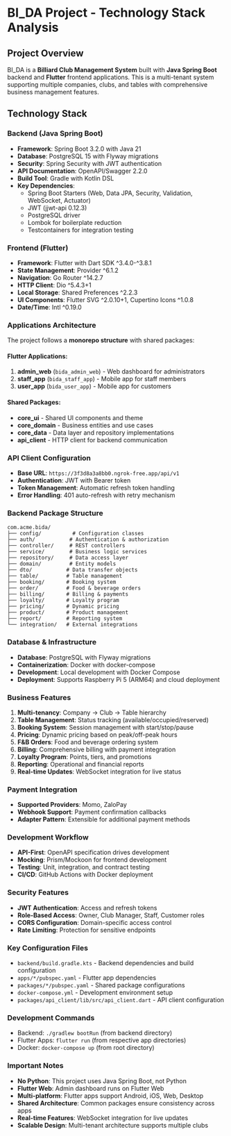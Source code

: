 # BI_DA Project - Technology Stack Analysis

## Project Overview
BI_DA is a **Billiard Club Management System** built with **Java Spring Boot** backend and **Flutter** frontend applications. This is a multi-tenant system supporting multiple companies, clubs, and tables with comprehensive business management features.

## Technology Stack

### Backend (Java Spring Boot)
- **Framework**: Spring Boot 3.2.0 with Java 21
- **Database**: PostgreSQL 15 with Flyway migrations
- **Security**: Spring Security with JWT authentication
- **API Documentation**: OpenAPI/Swagger 2.2.0
- **Build Tool**: Gradle with Kotlin DSL
- **Key Dependencies**:
  - Spring Boot Starters (Web, Data JPA, Security, Validation, WebSocket, Actuator)
  - JWT (jjwt-api 0.12.3)
  - PostgreSQL driver
  - Lombok for boilerplate reduction
  - Testcontainers for integration testing

### Frontend (Flutter)
- **Framework**: Flutter with Dart SDK ^3.4.0-^3.8.1
- **State Management**: Provider ^6.1.2
- **Navigation**: Go Router ^14.2.7
- **HTTP Client**: Dio ^5.4.3+1
- **Local Storage**: Shared Preferences ^2.2.3
- **UI Components**: Flutter SVG ^2.0.10+1, Cupertino Icons ^1.0.8
- **Date/Time**: Intl ^0.19.0

### Applications Architecture
The project follows a **monorepo structure** with shared packages:

#### Flutter Applications:
1. **admin_web** (`bida_admin_web`) - Web dashboard for administrators
2. **staff_app** (`bida_staff_app`) - Mobile app for staff members
3. **user_app** (`bida_user_app`) - Mobile app for customers

#### Shared Packages:
- **core_ui** - Shared UI components and theme
- **core_domain** - Business entities and use cases
- **core_data** - Data layer and repository implementations
- **api_client** - HTTP client for backend communication

### API Client Configuration
- **Base URL**: `https://3f3d8a3a8bb0.ngrok-free.app/api/v1`
- **Authentication**: JWT with Bearer token
- **Token Management**: Automatic refresh token handling
- **Error Handling**: 401 auto-refresh with retry mechanism

### Backend Package Structure
```
com.acme.bida/
├── config/          # Configuration classes
├── auth/           # Authentication & authorization
├── controller/     # REST controllers
├── service/        # Business logic services
├── repository/     # Data access layer
├── domain/         # Entity models
├── dto/           # Data transfer objects
├── table/         # Table management
├── booking/       # Booking system
├── order/         # Food & beverage orders
├── billing/       # Billing & payments
├── loyalty/       # Loyalty program
├── pricing/       # Dynamic pricing
├── product/       # Product management
├── report/        # Reporting system
└── integration/   # External integrations
```

### Database & Infrastructure
- **Database**: PostgreSQL with Flyway migrations
- **Containerization**: Docker with docker-compose
- **Development**: Local development with Docker Compose
- **Deployment**: Supports Raspberry Pi 5 (ARM64) and cloud deployment

### Business Features
1. **Multi-tenancy**: Company → Club → Table hierarchy
2. **Table Management**: Status tracking (available/occupied/reserved)
3. **Booking System**: Session management with start/stop/pause
4. **Pricing**: Dynamic pricing based on peak/off-peak hours
5. **F&B Orders**: Food and beverage ordering system
6. **Billing**: Comprehensive billing with payment integration
7. **Loyalty Program**: Points, tiers, and promotions
8. **Reporting**: Operational and financial reports
9. **Real-time Updates**: WebSocket integration for live status

### Payment Integration
- **Supported Providers**: Momo, ZaloPay
- **Webhook Support**: Payment confirmation callbacks
- **Adapter Pattern**: Extensible for additional payment methods

### Development Workflow
- **API-First**: OpenAPI specification drives development
- **Mocking**: Prism/Mockoon for frontend development
- **Testing**: Unit, integration, and contract testing
- **CI/CD**: GitHub Actions with Docker deployment

### Security Features
- **JWT Authentication**: Access and refresh tokens
- **Role-Based Access**: Owner, Club Manager, Staff, Customer roles
- **CORS Configuration**: Domain-specific access control
- **Rate Limiting**: Protection for sensitive endpoints

### Key Configuration Files
- `backend/build.gradle.kts` - Backend dependencies and build configuration
- `apps/*/pubspec.yaml` - Flutter app dependencies
- `packages/*/pubspec.yaml` - Shared package configurations
- `docker-compose.yml` - Development environment setup
- `packages/api_client/lib/src/api_client.dart` - API client configuration

### Development Commands
- Backend: `./gradlew bootRun` (from backend directory)
- Flutter Apps: `flutter run` (from respective app directories)
- Docker: `docker-compose up` (from root directory)

### Important Notes
- **No Python**: This project uses Java Spring Boot, not Python
- **Flutter Web**: Admin dashboard runs on Flutter Web
- **Multi-platform**: Flutter apps support Android, iOS, Web, Desktop
- **Shared Architecture**: Common packages ensure consistency across apps
- **Real-time Features**: WebSocket integration for live updates
- **Scalable Design**: Multi-tenant architecture supports multiple clubs